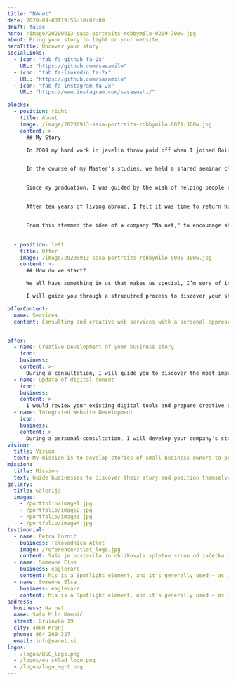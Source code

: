 ```yaml
---
title: "NAnet"
date: 2020-09-03T19:56:10+02:00
draft: false
hero: /image/20200913-sasa-portraits-robbymilo-0209-700w.jpg
about: Bring your story to light on your website.
heroTitle: Uncover your story.
socialLinks:
  - icon: "fab fa-github fa-2x"
    URL: "https://github.com/sasamilo"
  - icon: "fab fa-linkedin fa-2x"
    URL: "https://github.com/sasamilo"
  - icon: "fab fa-instagram fa-2x"
    URL: "https://www.instagram.com/sasasushi/"

blocks:
  - position: right
    title: About
    image: /image/20200913-sasa-portraits-robbymilo-0071-300w.jpg
    content: >-
      ## My Story

      In 2009 my hard work in javelin throw paid off when I joined Boise State University Broncos track and field team. At the same time I was enrolled in Communication studies and began exploration in the complexity of our social structures.


      In the course of my Master's studies, we held a shared seminar class with the University of Social Sciences in Ljubljana with our professor as a visiting lecturer there. At that point, I knew I had met my mentor for life, so to speak. It was that same year in 2014 when I graduated with an M.A. in Communication Studies that for the first time I realized through a series of events how we can be at a different part of the world, but somehow connected at the same time.


      Since my graduation, I was guided by the wish of helping people and quickly found myself working in the nonprofit world. I worked in the field of fundraising, marketing, initial resettlement services and advising individuals entering their professional fields. Throughout this time, I participated in young profesisonals development program in the local chamber of commerce.


      After ten years of living abroad, I felt it was time to return home. This made me more aware and notice nuances of the cultural differences between the two continents. It made me recognize the high quality of life that is provided to us by Slovenian small businesses and farmers. With this came the realization that I would like to transfer the knowledge and skills gained abroad in the development of Slovenian products and encourage self-promotion.


      From this stemmed the idea of a company "Na net," to encourage stories of Slovenian providers to launch their stories and position themselves with digital content.
      

  - position: left
    title: Offer
    image: /image/20200913-sasa-portraits-robbymilo-0085-300w.jpg
    content: >-
      ## How do we start?

      We all have something in us that makes us special, I’m sure of it. Sometimes, however, it is easier for us to recognize good virtues in others. I find them again and again in the top quality providers whose story is still waiting to be presented to the world.

      I will guide you through a strucutred process to discover your story, the one that highlights your strengths and makes you stand out in the crowd.

offerContent:
  name: Services
  content: Consulting and creative web services with a personal approach.


offer:
  - name: Creative Development of your business story
    icon: 
    business: 
    content: >-
      During a consultation, I will guide you to discover the most important elements that affect your performance and thus develop a story that will highlight your brand on the market.
  - name: Update of digital conent
    icon: 
    business: 
    content: >-
      I would review your existing digital tools and prepare creative content to enhance your overall online representation.
  - name: Integrated Website Development
    icon: 
    business: 
    content: >-
      During a personal consultation, I will develop your company's story that will differentiate your brand on the market. By combining the advantages you have to offer with the visual content, I will introduce your new digital image to the world.
vision:
  title: Vision
  text: My mission is to develop stories of small business owners to proudly represent their work in the world.
mission:
  title: Mission
  text: Guide businesses to discover their story and position themselves amongst the competition. 
gallery:
  title: Galerija
  images:
    - /portfolio/image1.jpg
    - /portfolio/image2.jpg
    - /portfolio/image3.jpg
    - /portfolio/image4.jpg
testimonial:
  - name: Petra Poznič
    business: Telovadnica Atlet
    image: /reference/atlet_logo.jpg
    content: Saša je postavila in oblikovala spletno stran od začetka do konca, pri tem je bila zelo hitra, natančna in inovativna. Upoštevala je moje želje ob tem pa s svojimi idejami in vizijo naredila stran pregledno in moderno. Zares najboljša izbira, če niste prepričani kako predstaviti in približati svoj izdelek svetu. Saša je zanesljiva, zagnana in s pozitivnim odnosom do dela vedno predstavi in najde še kakšno rešitev za moje projekte. Priporočam vsem, ki vrjamejo v sveže in nove ideje s katerimi Saša vedno znova preseneti.
  - name: Someone Else
    business: eaglerare
    content: his is a Spotlight element, and it's generally used – as its name implies – to spotlight a particular feature, subject, or pretty much whatever. You can customize its style, scheme, color, orientation, content a
  - name: Someone Else
    business: eaglerare
    content: his is a Spotlight element, and it's generally used – as its name implies – to spotlight a particular feature, subject, or pretty much whatever. You can customize its style, scheme, color, orientation, content a
address:
  business: Na net
  name: Saša Milo Kampič
  street: Drulovka 19
  city: 4000 Kranj
  phone: 064 209 327
  email: info@nanet.si
logos:
  - /logos/BSC_logo.png
  - /logos/eu_sklad_logo.png
  - /logos/logo_mgrt.png
---
```

